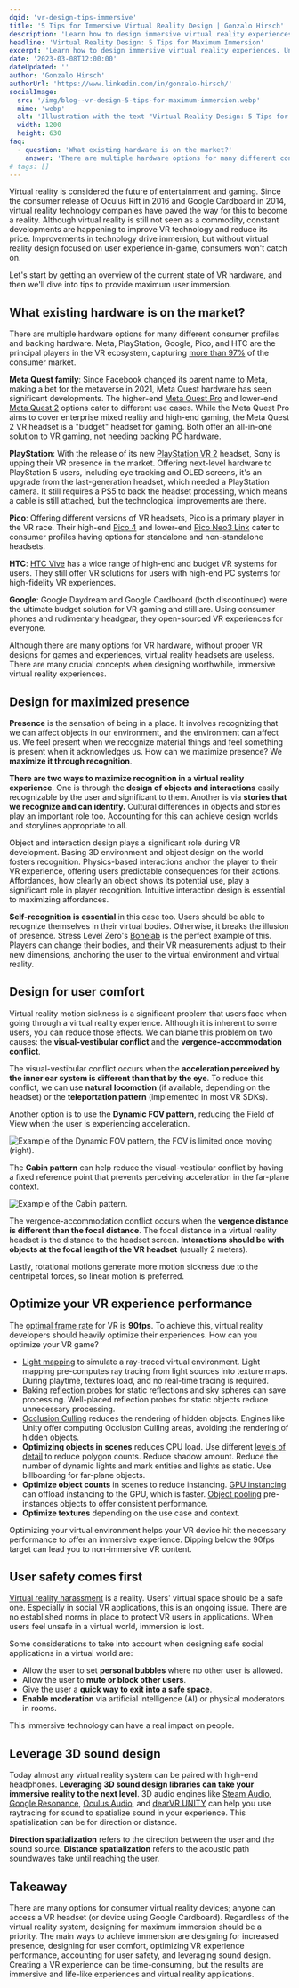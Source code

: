 ```yaml
---
dqid: 'vr-design-tips-immersive'
title: '5 Tips for Immersive Virtual Reality Design | Gonzalo Hirsch'
description: 'Learn how to design immersive virtual reality experiences. Understand the VR hardware market and why proper VR design is crucial to provide maximum immersion.'
headline: 'Virtual Reality Design: 5 Tips for Maximum Immersion'
excerpt: 'Learn how to design immersive virtual reality experiences. Understand the VR hardware market and why proper VR design is crucial to provide maximum immersion.'
date: '2023-03-08T12:00:00'
dateUpdated: ''
author: 'Gonzalo Hirsch'
authorUrl: 'https://www.linkedin.com/in/gonzalo-hirsch/'
socialImage:
  src: '/img/blog--vr-design-5-tips-for-maximum-immersion.webp'
  mime: 'webp'
  alt: 'Illustration with the text "Virtual Reality Design: 5 Tips for Maximum Immersion"'
  width: 1200
  height: 630
faq:
  - question: 'What existing hardware is on the market?'
    answer: 'There are multiple hardware options for many different consumer profiles and backing hardware. Meta, PlayStation, Google, Pico, and HTC are the principal players in the VR ecosystem, capturing more than 97% of the consumer market.'
# tags: []
---
```


Virtual reality is considered the future of entertainment and gaming. Since the consumer release of Oculus Rift in 2016 and Google Cardboard in 2014, virtual reality technology companies have paved the way for this to become a reality. Although virtual reality is still not seen as a commodity, constant developments are happening to improve VR technology and reduce its price. Improvements in technology drive immersion, but without virtual reality design focused on user experience in-game, consumers won't catch on.

Let's start by getting an overview of the current state of VR hardware, and then we'll dive into tips to provide maximum user immersion.

## What existing hardware is on the market?

There are multiple hardware options for many different consumer profiles and backing hardware. Meta, PlayStation, Google, Pico, and HTC are the principal players in the VR ecosystem, capturing [more than 97%](https://www.insiderintelligence.com/content/meta-captures-90-of-vr-headset-market-share) of the consumer market.

**Meta Quest family**: Since Facebook changed its parent name to Meta, making a bet for the metaverse in 2021, Meta Quest hardware has seen significant developments. The higher-end [Meta Quest Pro](https://www.meta.com/quest/quest-pro/) and lower-end [Meta Quest 2](https://www.meta.com/quest/products/quest-2/) options cater to different use cases. While the Meta Quest Pro aims to cover enterprise mixed reality and high-end gaming, the Meta Quest 2 VR headset is a "budget" headset for gaming. Both offer an all-in-one solution to VR gaming, not needing backing PC hardware.

**PlayStation**: With the release of its new [PlayStation VR 2](https://www.playstation.com/en-us/ps-vr2/) headset, Sony is upping their VR presence in the market. Offering next-level hardware to PlayStation 5 users, including eye tracking and OLED screens, it's an upgrade from the last-generation headset, which needed a PlayStation camera. It still requires a PS5 to back the headset processing, which means a cable is still attached, but the technological improvements are there.

**Pico**: Offering different versions of VR headsets, Pico is a primary player in the VR race. Their high-end [Pico 4](https://www.picoxr.com/global/products/pico4) and lower-end [Pico Neo3 Link](https://www.picoxr.com/global/products/neo3-link) cater to consumer profiles having options for standalone and non-standalone headsets.

**HTC**: [HTC Vive](https://www.vive.com/us/) has a wide range of high-end and budget VR systems for users. They still offer VR solutions for users with high-end PC systems for high-fidelity VR experiences.

**Google**: Google Daydream and Google Cardboard (both discontinued) were the ultimate budget solution for VR gaming and still are. Using consumer phones and rudimentary headgear, they open-sourced VR experiences for everyone.

Although there are many options for VR hardware, without proper VR designs for games and experiences, virtual reality headsets are useless. There are many crucial concepts when designing worthwhile, immersive virtual reality experiences.

## Design for maximized presence

**Presence** is the sensation of being in a place. It involves recognizing that we can affect objects in our environment, and the environment can affect us. We feel present when we recognize material things and feel something is present when it acknowledges us. How can we maximize presence? We **maximize it through recognition**.

**There are two ways to maximize recognition in a virtual reality experience**. One is through the **design of objects and interactions** easily recognizable by the user and significant to them. Another is via **stories that we recognize and can identify.** Cultural differences in objects and stories play an important role too. Accounting for this can achieve design worlds and storylines appropriate to all.

Object and interaction design plays a significant role during VR development. Basing 3D environment and object design on the world fosters recognition. Physics-based interactions anchor the player to their VR experience, offering users predictable consequences for their actions. Affordances, how clearly an object shows its potential use, play a significant role in player recognition. Intuitive interaction design is essential to maximizing affordances.

**Self-recognition is essential** in this case too. Users should be able to recognize themselves in their virtual bodies. Otherwise, it breaks the illusion of presence. Stress Level Zero's [Bonelab](https://store.steampowered.com/app/1592190/BONELAB/) is the perfect example of this. Players can change their bodies, and their VR measurements adjust to their new dimensions, anchoring the user to the virtual environment and virtual reality.

## Design for user comfort

Virtual reality motion sickness is a significant problem that users face when going through a virtual reality experience. Although it is inherent to some users, you can reduce those effects. We can blame this problem on two causes: the **visual-vestibular conflict** and the **vergence-accommodation conflict**.

The visual-vestibular conflict occurs when the **acceleration perceived by the inner ear system is different than that by the eye**. To reduce this conflict, we can use **natural locomotion** (if available, depending on the headset) or the **teleportation pattern** (implemented in most VR SDKs).

Another option is to use the **Dynamic FOV pattern**, reducing the Field of View when the user is experiencing acceleration.

![Example of the Dynamic FOV pattern, the FOV is limited once moving (right).](/img/blog--vr-design-5-tips-for-maximum-immersion--dynamic-fov.webp)

The **Cabin pattern** can help reduce the visual-vestibular conflict by having a fixed reference point that prevents perceiving acceleration in the far-plane context.

![Example of the Cabin pattern.](/img/blog--vr-design-5-tips-for-maximum-immersion--cabin.webp)

The vergence-accommodation conflict occurs when the **vergence distance is different than the focal distance**. The focal distance in a virtual reality headset is the distance to the headset screen. **Interactions should be with objects at the focal length of the VR headset** (usually 2 meters).

Lastly, rotational motions generate more motion sickness due to the centripetal forces, so linear motion is preferred.

## Optimize your VR experience performance

The [optimal frame rate](https://help.irisvr.com/hc/en-us/articles/215884547-The-Importance-of-Frame-Rates) for VR is **90fps**. To achieve this, virtual reality developers should heavily optimize their experiences. How can you optimize your VR game?

- [Light mapping](https://docs.unity3d.com/Manual/Lightmapping.html) to simulate a ray-traced virtual environment. Light mapping pre-computes ray tracing from light sources into texture maps. During playtime, textures load, and no real-time tracing is required.
- Baking [reflection probes](https://docs.unity3d.com/Manual/class-ReflectionProbe.html) for static reflections and sky spheres can save processing. Well-placed reflection probes for static objects reduce unnecessary processing.
- [Occlusion Culling](https://docs.unity3d.com/Manual/OcclusionCulling.html) reduces the rendering of hidden objects. Engines like Unity offer computing Occlusion Culling areas, avoiding the rendering of hidden objects.
- **Optimizing objects in scenes** reduces CPU load. Use different [levels of detail](https://docs.unity3d.com/Manual/LevelOfDetail.html) to reduce polygon counts. Reduce shadow amount. Reduce the number of dynamic lights and mark entities and lights as static. Use billboarding for far-plane objects.
- **Optimize object counts** in scenes to reduce instancing. [GPU instancing](https://docs.unity3d.com/Manual/GPUInstancing.html) can offload instancing to the GPU, which is faster. [Object pooling](https://learn.unity.com/tutorial/introduction-to-object-pooling) pre-instances objects to offer consistent performance.
- **Optimize textures** depending on the use case and context.

Optimizing your virtual environment helps your VR device hit the necessary performance to offer an immersive experience. Dipping below the 90fps target can lead you to non-immersive VR content.

## User safety comes first

[Virtual reality harassment](https://edition.cnn.com/2022/05/05/tech/virtual-reality-harassment/index.html) is a reality. Users' virtual space should be a safe one. Especially in social VR applications, this is an ongoing issue. There are no established norms in place to protect VR users in applications. When users feel unsafe in a virtual world, immersion is lost.

Some considerations to take into account when designing safe social applications in a virtual world are:

- Allow the user to set **personal bubbles** where no other user is allowed.
- Allow the user to **mute or block other users**.
- Give the user a **quick way to exit into a safe space**.
- **Enable moderation** via artificial intelligence (AI) or physical moderators in rooms.

This immersive technology can have a real impact on people.

## Leverage 3D sound design

Today almost any virtual reality system can be paired with high-end headphones. **Leveraging 3D sound design libraries can take your immersive reality to the next level**. 3D audio engines like [Steam Audio](https://valvesoftware.github.io/steam-audio/), [Google Resonance](https://resonance-audio.github.io/resonance-audio/), [Oculus Audio](https://developer.oculus.com/documentation/native/audio-intro/), and [dearVR UNITY](https://www.dear-reality.com/products/dearvr-unity) can help you use raytracing for sound to spatialize sound in your experience. This spatialization can be for direction or distance.

**Direction spatialization** refers to the direction between the user and the sound source. **Distance spatialization** refers to the acoustic path soundwaves take until reaching the user.

## Takeaway

There are many options for consumer virtual reality devices; anyone can access a VR headset (or device using Google Cardboard). Regardless of the virtual reality system, designing for maximum immersion should be a priority. The main ways to achieve immersion are designing for increased presence, designing for user comfort, optimizing VR experience performance, accounting for user safety, and leveraging sound design. Creating a VR experience can be time-consuming, but the results are immersive and life-like experiences and virtual reality applications.
